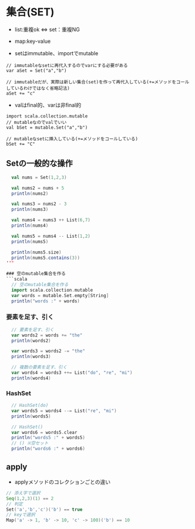 # 集合(SET)
- list:重複ok ⇔ set：重複NG
- map:key-value

- setはimmutable、importでmutable
```
// immutableなsetに再代入するのでvarにする必要がある
var aSet = Set("a","b")

// immutableだが、実際は新しい集合(set)を作って再代入している(+=メソッドをコールしているわけではなく省略記法)
aSet += "c"
```

- valはfinal的、varは非final的

```
import scala.collection.mutable
// mutableなのでvalでいい
val bSet = mutable.Set("a","b")

// mutableなsetに挿入している(+=メソッドをコールしている)
bSet += "C"
```

## Setの一般的な操作

```scala
  val nums = Set(1,2,3)

  val nums2 = nums + 5
  println(nums2)

  val nums3 = nums2 - 3
  println(nums3)

  val nums4 = nums3 ++ List(6,7)
  println(nums4)

  val nums5 = nums4 -- List(1,2)
  println(nums5)

  println(nums5.size)
  println(nums5.contains(3))
'''

### 空のmutable集合を作る
```scala
  // 空のmutable集合を作る
  import scala.collection.mutable
  var words = mutable.Set.empty[String]
  println("words :" + words)
```

### 要素を足す、引く
```scala
  // 要素を足す、引く
  var words2 = words += "the"
  println(words2)

  var words3 = words2 -= "the"
  println(words3)

  // 複数の要素を足す、引く
  var words4 = words3 ++= List("do", "re", "mi")
  println(words4)
```

### HashSet
```scala
  // HashSet(do)
  var words5 = words4 --= List("re", "mi")
  println(words5)

  // HashSet()
  var words6 = words5.clear
  println("words5 :" + words5)
  // () ※空セット
  println("words6 :" + words6)
```

## apply
- applyメソッドのコレクションごとの違い
```scala
// 添え字で選択
Seq(1,2,3)(1) == 2
// 判定
Set('a','b','c')('b') == true
// keyで選択
Map('a' -> 1, 'b' -> 10, 'c' -> 100)('b') == 10
```
